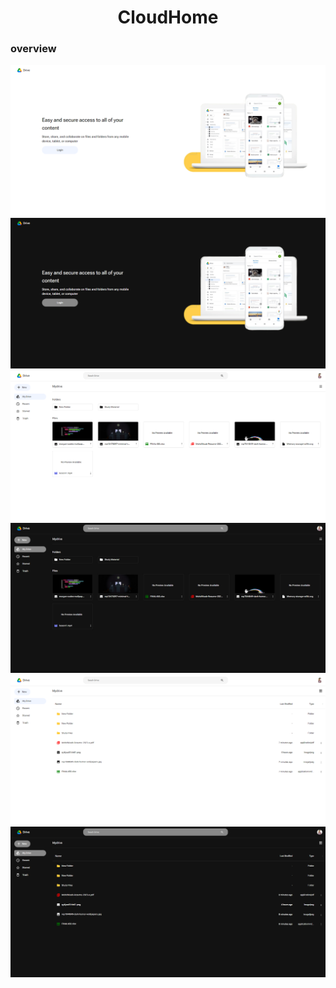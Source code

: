 <h1 align="center">CloudHome</h1>


### overview 
<img src="./images/5.png" />
<img src="./images/5-1.png" />
<img src="./images/1.png" />
<img src="./images/1-2.png" />
<img src="./images/4.png" />
<img src="./images/4-1.png" />


